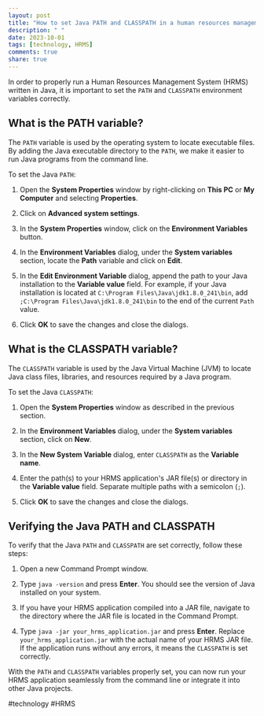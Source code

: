 ```yaml
---
layout: post
title: "How to set Java PATH and CLASSPATH in a human resources management system"
description: " "
date: 2023-10-01
tags: [technology, HRMS]
comments: true
share: true
---
```


In order to properly run a Human Resources Management System (HRMS) written in Java, it is important to set the `PATH` and `CLASSPATH` environment variables correctly. 

## What is the PATH variable?

The `PATH` variable is used by the operating system to locate executable files. By adding the Java executable directory to the `PATH`, we make it easier to run Java programs from the command line.

To set the Java `PATH`:

1. Open the **System Properties** window by right-clicking on **This PC** or **My Computer** and selecting **Properties**.

2. Click on **Advanced system settings**.

3. In the **System Properties** window, click on the **Environment Variables** button.

4. In the **Environment Variables** dialog, under the **System variables** section, locate the **Path** variable and click on **Edit**.

5. In the **Edit Environment Variable** dialog, append the path to your Java installation to the **Variable value** field. For example, if your Java installation is located at `C:\Program Files\Java\jdk1.8.0_241\bin`, add `;C:\Program Files\Java\jdk1.8.0_241\bin` to the end of the current `Path` value.

6. Click **OK** to save the changes and close the dialogs.

## What is the CLASSPATH variable?

The `CLASSPATH` variable is used by the Java Virtual Machine (JVM) to locate Java class files, libraries, and resources required by a Java program.

To set the Java `CLASSPATH`:

1. Open the **System Properties** window as described in the previous section.

2. In the **Environment Variables** dialog, under the **System variables** section, click on **New**.

3. In the **New System Variable** dialog, enter `CLASSPATH` as the **Variable name**.

4. Enter the path(s) to your HRMS application's JAR file(s) or directory in the **Variable value** field. Separate multiple paths with a semicolon (`;`).

5. Click **OK** to save the changes and close the dialogs.

## Verifying the Java PATH and CLASSPATH

To verify that the Java `PATH` and `CLASSPATH` are set correctly, follow these steps:

1. Open a new Command Prompt window.

2. Type `java -version` and press **Enter**. You should see the version of Java installed on your system.

3. If you have your HRMS application compiled into a JAR file, navigate to the directory where the JAR file is located in the Command Prompt.

4. Type `java -jar your_hrms_application.jar` and press **Enter**. Replace `your_hrms_application.jar` with the actual name of your HRMS JAR file. If the application runs without any errors, it means the `CLASSPATH` is set correctly.

With the `PATH` and `CLASSPATH` variables properly set, you can now run your HRMS application seamlessly from the command line or integrate it into other Java projects.

#technology #HRMS